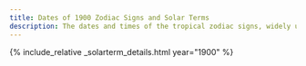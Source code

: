 ```yaml
---
title: Dates of 1900 Zodiac Signs and Solar Terms
description: The dates and times of the tropical zodiac signs, widely used in western astrology, and solar terms of year 1900
---
```

{% include_relative _solarterm_details.html year="1900" %}
